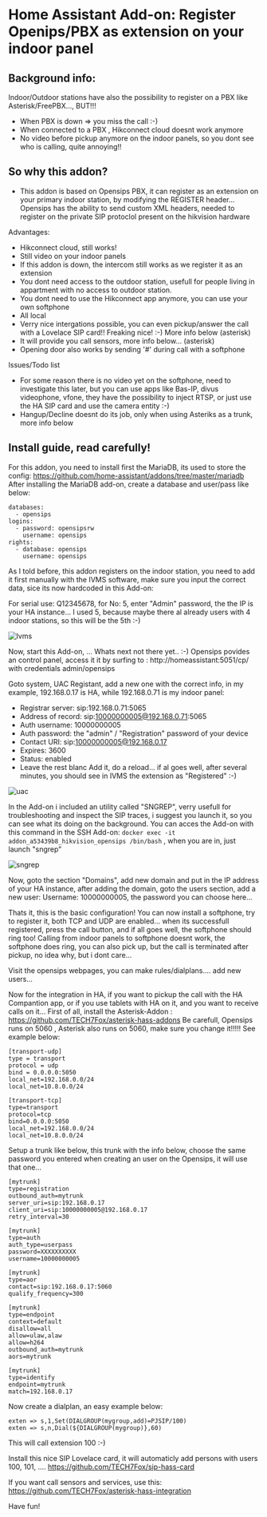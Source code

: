 # Home Assistant Add-on: Register Openips/PBX as extension on your indoor panel

## Background info:

Indoor/Outdoor stations have also the possibility to register on a PBX like Asterisk/FreePBX..., BUT!!!

- When PBX is down => you miss the call :-)
- When connected to a PBX , Hikconnect cloud doesnt work anymore
- No video before pickup anymore on the indoor panels, so you dont see who is calling, quite annoying!!

## So why this addon?
- This addon is based on Opensips PBX, it can register as an extension on your primary indoor station, by modifying the REGISTER header... Opensips has the ability to send custom XML headers, needed to register on the private SIP protoclol present on the hikvision hardware

Advantages:

- Hikconnect cloud, still works!
- Still video on your indoor panels
- If this addon is down, the intercom still works as we register it as an extension
- You dont need access to the outdoor station, usefull for people living in appartment with no access to outdoor station.
- You dont need to use the Hikconnect app anymore, you can use your own softphone
- All local
- Verry nice intergations possible, you can even pickup/answer the call with a Lovelace SIP card!! Freaking nice! :-)  More info below (asterisk)
- It will provide you call sensors, more info below... (asterisk)
- Opening door also works by sending '#' during call with a softphone

Issues/Todo list 

- For some reason there is no video yet on the softphone, need to investigate this later, but you can use apps like Bas-IP, divus videophone, vfone, they have the possibility to inject RTSP, or just use the HA SIP card and use the camera entity :-)
- Hangup/Decline doesnt do its job, only when using Asteriks as a trunk, more info below

## Install guide, read carefully!

For this addon, you need to install first the MariaDB, its used to store the config: https://github.com/home-assistant/addons/tree/master/mariadb
After installing the MariaDB add-on, create a database and user/pass like below:

```
databases:
  - opensips
logins:
  - password: opensipsrw
    username: opensips
rights:
  - database: opensips
    username: opensips
```

As I told before, this addon registers on the indoor station, you need to add it first manually with the IVMS software, make sure you input the correct data, sice its now hardcoded in this Add-on:

For serial use: Q12345678, for No: 5, enter "Admin" password, the the IP is your HA instance... I used 5, because maybe there al already users with 4 indoor stations, so this will be the 5th :-)

![Ivms](ivms.PNG)

Now, start this Add-on, ... Whats next not there yet.. :-)  Opensips povides an control panel, access it it by surfing to : http://homeassistant:5051/cp/ with credentials admin/opensips

Goto system, UAC Registant, add a new one with the correct info, in my example, 192.168.0.17 is HA, while 192.168.0.71 is my indoor panel:
- Registrar server: sip:192.168.0.71:5065
- Address of record: sip:10000000005@192.168.0.71:5065
- Auth username: 10000000005
- Auth password: the "admin" / "Registration" password of your device
- Contact URI: sip:10000000005@192.168.0.17
- Expires: 3600
- Status: enabled
- Leave the rest blanc
Add it, do a reload... if al goes well, after several minutes, you should see in IVMS the extension as "Registered" :-)

![uac](uac.PNG)


In the Add-on i included an utility called "SNGREP", verry usefull for troubleshooting and inspect the SIP traces, i suggest you launch it, so you can see what its doing on the background.
You can acces the Add-on with this command in the SSH Add-on: `docker exec -it addon_a53439b8_hikvision_opensips /bin/bash` , when you are in, just launch "sngrep"

![sngrep](sngrep.PNG)


Now, goto the section "Domains", add new domain and put in the IP address of your HA instance, after adding the domain, goto the users section, add a new user:
Username: 10000000005, the password you can choose here...

Thats it, this is the basic configuration! You can now install a softphone, try to register it, both TCP and UDP are enabled... when its successfull registered, press the call button, and if all goes well, the softphone should ring too!
Calling from indoor panels to softphone doesnt work, the softphone does ring, you can also pick up, but the call is terminated after pickup, no idea why, but i dont care...

Visit the opensips webpages, you can make rules/dialplans.... add new users... 

Now for the integration in HA, if you want to pickup the call with the HA Compantion app, or if you use tablets with HA on it, and you want to receive calls on it...
First of all, install the Asterisk-Addon : https://github.com/TECH7Fox/asterisk-hass-addons
Be carefull, Opensips runs on 5060 , Asterisk also runs on 5060, make sure you change it!!!!! See example below:

```
[transport-udp]
type = transport
protocol = udp
bind = 0.0.0.0:5050
local_net=192.168.0.0/24
local_net=10.8.0.0/24

[transport-tcp]
type=transport
protocol=tcp
bind=0.0.0.0:5050
local_net=192.168.0.0/24
local_net=10.8.0.0/24
```
Setup a trunk like below, this trunk with the info below, choose the same password you entered when creating an user on the Opensips, it will use that one...

```
[mytrunk]
type=registration
outbound_auth=mytrunk
server_uri=sip:192.168.0.17
client_uri=sip:10000000005@192.168.0.17
retry_interval=30
 
[mytrunk]
type=auth
auth_type=userpass
password=XXXXXXXXXX
username=10000000005
 
[mytrunk]
type=aor
contact=sip:192.168.0.17:5060
qualify_frequency=300
 
[mytrunk]
type=endpoint
context=default
disallow=all
allow=ulaw,alaw
allow=h264
outbound_auth=mytrunk
aors=mytrunk
 
[mytrunk]
type=identify
endpoint=mytrunk
match=192.168.0.17
```

Now create a dialplan, an easy example below:

```
exten => s,1,Set(DIALGROUP(mygroup,add)=PJSIP/100)
exten => s,n,Dial(${DIALGROUP(mygroup)},60)
```

This will call extension 100 :-)

Install this nice SIP Lovelace card, it will automaticly add persons with users 100, 101, ....
https://github.com/TECH7Fox/sip-hass-card

If you want call sensors and services, use this: https://github.com/TECH7Fox/asterisk-hass-integration

Have fun!


	
